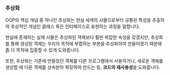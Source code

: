 ### 추상화

OOP의 핵심 개념 중 하나인 추상화는 현실 세계의 사물으로부터 공통된 특성을 추출하여 추상적인 개념인 클래스 혹은 인터페이스로 표현하는 과정을 말합니다.

현실에 존재하는 실제 사물은 추상화된 객체보다 훨씬 복잡한 속성을 갖겠지만, 추상화를 통해 생성된 객체는 우리의 목적에 부합하는 부분을 추상화하여 만들어졌기 때문에 좀 더 목적에 집중할 수 있게 도와줍니다.

또한, 추상화는 기존에 만들었던 객체를 다른 프로그램에서 사용하거나, 새로운 객체를 생성할 때 다른 객체를 상속받아 확장하여 만드는 등, **코드의 재사용성**을 도와줍니다.